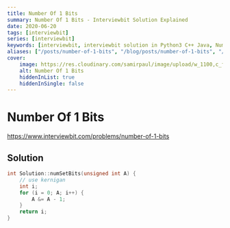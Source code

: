 ```yaml
---
title: Number Of 1 Bits
summary: Number Of 1 Bits - Interviewbit Solution Explained
date: 2020-06-20
tags: [interviewbit]
series: [interviewbit]
keywords: [interviewbit, interviewbit solution in Python3 C++ Java, Number Of 1 Bits solution]
aliases: ["/posts/number-of-1-bits", "/blog/posts/number-of-1-bits", "/number-of-1-bits"]
cover:
    image: https://res.cloudinary.com/samirpaul/image/upload/w_1100,c_fit,co_rgb:FFFFFF,l_text:Arial_70_bold:Number Of 1 Bits - Solution Explained/problem-solving.webp
    alt: Number Of 1 Bits
    hiddenInList: true
    hiddenInSingle: false
---
```


# Number Of 1 Bits

https://www.interviewbit.com/problems/number-of-1-bits


## Solution

```cpp
int Solution::numSetBits(unsigned int A) {
    // use kernigan
    int i;
    for (i = 0; A; i++) {
        A &= A - 1;
    }
    return i;
}

```